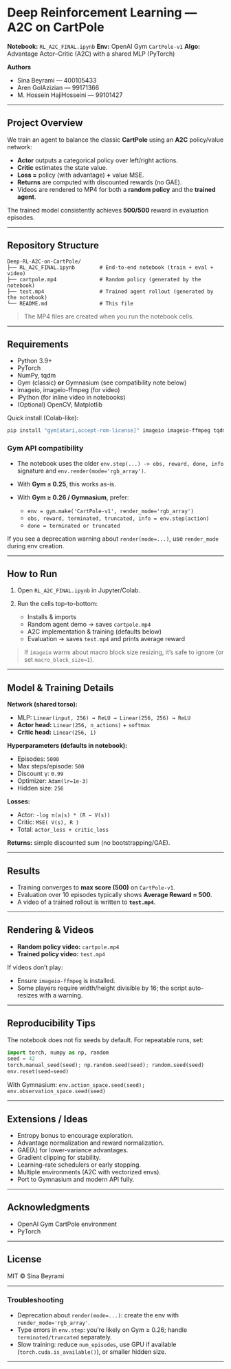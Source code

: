 # Deep Reinforcement Learning — A2C on CartPole

**Notebook:** `RL_A2C_FINAL.ipynb`
**Env:** OpenAI Gym `CartPole-v1`
**Algo:** Advantage Actor–Critic (A2C) with a shared MLP (PyTorch)

**Authors**

* Sina Beyrami — 400105433
* Aren GolAzizian — 99171366
* M. Hossein HajiHosseini — 99101427

---

## Project Overview

We train an agent to balance the classic **CartPole** using an **A2C** policy/value network:

* **Actor** outputs a categorical policy over left/right actions.
* **Critic** estimates the state value.
* **Loss =** policy (with advantage) **+** value MSE.
* **Returns** are computed with discounted rewards (no GAE).
* Videos are rendered to MP4 for both a **random policy** and the **trained agent**.

The trained model consistently achieves **500/500** reward in evaluation episodes.

---

## Repository Structure

```
Deep-RL-A2C-on-CartPole/
├── RL_A2C_FINAL.ipynb        # End-to-end notebook (train + eval + video)
├── cartpole.mp4              # Random policy (generated by the notebook)
├── test.mp4                  # Trained agent rollout (generated by the notebook)
└── README.md                 # This file
```

> The MP4 files are created when you run the notebook cells.

---

## Requirements

* Python 3.9+
* PyTorch
* NumPy, tqdm
* Gym (classic) **or** Gymnasium (see compatibility note below)
* imageio, imageio-ffmpeg (for video)
* IPython (for inline video in notebooks)
* (Optional) OpenCV; Matplotlib

Quick install (Colab-like):

```bash
pip install "gym[atari,accept-rom-license]" imageio imageio-ffmpeg tqdm torch numpy
```

### Gym API compatibility

* The notebook uses the older `env.step(...) -> obs, reward, done, info` signature and `env.render(mode='rgb_array')`.
* With **Gym ≤ 0.25**, this works as-is.
* With **Gym ≥ 0.26 / Gymnasium**, prefer:

  * `env = gym.make('CartPole-v1', render_mode='rgb_array')`
  * `obs, reward, terminated, truncated, info = env.step(action)`
  * `done = terminated or truncated`

If you see a deprecation warning about `render(mode=...)`, use `render_mode` during env creation.

---

## How to Run

1. Open `RL_A2C_FINAL.ipynb` in Jupyter/Colab.
2. Run the cells top-to-bottom:

   * Installs & imports
   * Random agent demo → saves `cartpole.mp4`
   * A2C implementation & training (defaults below)
   * Evaluation → saves `test.mp4` and prints average reward

> If `imageio` warns about macro block size resizing, it’s safe to ignore (or set `macro_block_size=1`).

---

## Model & Training Details

**Network (shared torso):**

* MLP: `Linear(input, 256) → ReLU → Linear(256, 256) → ReLU`
* **Actor head:** `Linear(256, n_actions)` + `softmax`
* **Critic head:** `Linear(256, 1)`

**Hyperparameters (defaults in notebook):**

* Episodes: `5000`
* Max steps/episode: `500`
* Discount γ: `0.99`
* Optimizer: `Adam(lr=1e-3)`
* Hidden size: `256`

**Losses:**

* Actor: `-log π(a|s) * (R − V(s))`
* Critic: `MSE( V(s), R )`
* Total: `actor_loss + critic_loss`

**Returns:** simple discounted sum (no bootstrapping/GAE).

---

## Results

* Training converges to **max score (500)** on `CartPole-v1`.
* Evaluation over 10 episodes typically shows **Average Reward ≈ 500**.
* A video of a trained rollout is written to **`test.mp4`**.

---

## Rendering & Videos

* **Random policy video:** `cartpole.mp4`
* **Trained policy video:** `test.mp4`

If videos don’t play:

* Ensure `imageio-ffmpeg` is installed.
* Some players require width/height divisible by 16; the script auto-resizes with a warning.

---

## Reproducibility Tips

The notebook does not fix seeds by default. For repeatable runs, set:

```python
import torch, numpy as np, random
seed = 42
torch.manual_seed(seed); np.random.seed(seed); random.seed(seed)
env.reset(seed=seed)
```

With Gymnasium: `env.action_space.seed(seed); env.observation_space.seed(seed)`

---

## Extensions / Ideas

* Entropy bonus to encourage exploration.
* Advantage normalization and reward normalization.
* GAE(λ) for lower-variance advantages.
* Gradient clipping for stability.
* Learning-rate schedulers or early stopping.
* Multiple environments (A2C with vectorized envs).
* Port to Gymnasium and modern API fully.

---

## Acknowledgments

* OpenAI Gym CartPole environment
* PyTorch

---

## License

MIT © Sina Beyrami

---

### Troubleshooting

* Deprecation about `render(mode=...)`: create the env with `render_mode='rgb_array'`.
* Type errors in `env.step`: you’re likely on Gym ≥ 0.26; handle `terminated/truncated` separately.
* Slow training: reduce `num_episodes`, use GPU if available (`torch.cuda.is_available()`), or smaller hidden size.

---

